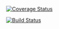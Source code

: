 <a href='https://coveralls.io/github/aalawy/c4cs-w18-rpn?branch=master'><img src='https://coveralls.io/repos/github/aalawy/c4cs-w18-rpn/badge.svg?branch=master' alt='Coverage Status' /></a>

[![Build Status](https://travis-ci.org/aalawy/c4cs-w18-rpn.svg?branch=master)](https://travis-ci.org/aalawy/c4cs-w18-rpn)

